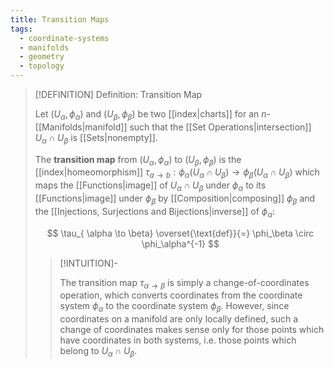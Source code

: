 ```yaml
---
title: Transition Maps
tags:
  - coordinate-systems
  - manifolds
  - geometry
  - topology
---
```


>[!DEFINITION] Definition: Transition Map
>
>Let $(U_{\alpha}, \phi_{\alpha})$ and $(U_{\beta}, \phi_{\beta})$ be two [[index|charts]] for an $n$-[[Manifolds|manifold]] such that the [[Set Operations|intersection]] $U_{\alpha} \cap U_{\beta}$ is [[Sets|nonempty]].
>
>The **transition map** from $(U_{\alpha}, \phi_{\alpha})$ to $(U_{\beta}, \phi_{\beta})$ is the [[index|homeomorphism]] $\tau_{a\to b}: \phi_\alpha(U_\alpha \cap U_\beta) \to \phi_\beta(U_\alpha \cap U_\beta)$ which maps the [[Functions|image]] of $U_\alpha \cap U_\beta$ under $\phi_\alpha$ to its [[Functions|image]] under $\phi_\beta$ by [[Composition|composing]] $\phi_\beta$ and the [[Injections, Surjections and Bijections|inverse]] of $\phi_\alpha$:
>
>$$
>\tau_{ \alpha \to \beta} \overset{\text{def}}{=} \phi_\beta \circ \phi_\alpha^{-1}
>$$
>
>>[!INTUITION]-
>>
>>The transition map $\tau_{ \alpha \to \beta }$ is simply a change-of-coordinates operation, which converts coordinates from the coordinate system $\phi_{\alpha}$ to the coordinate system $\phi_{\beta}$. However, since coordinates on a manifold are only locally defined, such a change of coordinates makes sense only for those points which have coordinates in both systems, i.e. those points which belong to $U_{\alpha} \cap U_{\beta}$.
>>
>